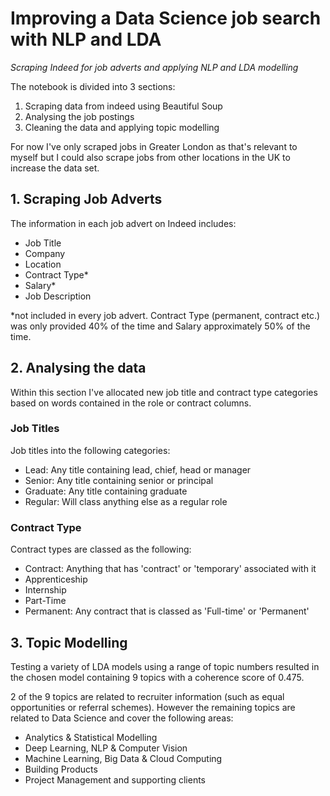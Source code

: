 # Improving a Data Science job search with NLP and LDA
*Scraping Indeed for job adverts and applying NLP and LDA modelling*

The notebook is divided into 3 sections:

1. Scraping data from indeed using Beautiful Soup
2. Analysing the job postings
3. Cleaning the data and applying topic modelling

For now I've only scraped jobs in Greater London as that's relevant to myself but I could also scrape jobs 
from other locations in the UK to increase the data set. 

## 1. Scraping Job Adverts

The information in each job advert on Indeed includes:

- Job Title
- Company
- Location
- Contract Type*
- Salary*
- Job Description

*not included in every job advert. Contract Type (permanent, contract etc.) was only provided 40% of the time and Salary approximately 50% of the time.

## 2. Analysing the data
Within this section I've allocated new job title and contract type categories based on words contained in the role or contract columns.

### Job Titles 
Job titles into the following categories:

- Lead: Any title containing lead, chief, head or manager
- Senior: Any title containing senior or principal
- Graduate: Any title containing graduate
- Regular: Will class anything else as a regular role

### Contract Type
Contract types are classed as the following:

- Contract: Anything that has 'contract' or 'temporary' associated with it
- Apprenticeship
- Internship
- Part-Time
- Permanent: Any contract that is classed as 'Full-time' or 'Permanent'

## 3. Topic Modelling

Testing a variety of LDA models using a range of topic numbers resulted in the chosen model containing 9 topics with a coherence score
of 0.475.

2 of the 9 topics are related to recruiter information (such as equal opportunities or referral schemes). However the remaining topics are related to Data Science and cover the following areas:

- Analytics & Statistical Modelling
- Deep Learning, NLP & Computer Vision
- Machine Learning, Big Data & Cloud Computing
- Building Products
- Project Management and supporting clients

